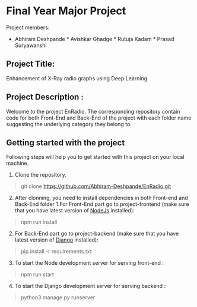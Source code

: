 # Final Year Major Project 
Project members:
* Abhiram Deshpande * Avishkar Ghadge * Rutuja Kadam * Prasad Suryawanshi
  
## Project Title:
Enhancement of X-Ray radio graphs using Deep Learning

## Project Description :
Welcome to the project EnRadio. The corresponding repository contain code for both Front-End and Back-End of the project with each folder name suggesting the underlying category they belong to.

## Getting started with the project
Following steps will help you to get started with this project on your local machine.
1. Clone the repository.
 > git clone https://github.com/Abhiram-Deshpande/EnRadio.git
2. After clonning, you need to install dependencies in both Front-end and Back-End folder
  1.For Front-End part go to project-frontend (make sure that you have latest version of [NodeJs](https://nodejs.org/en/download) installed):
  > npm run install
  2. For Back-End part go to project-backend (make sure that you have latest version of [Django](https://docs.djangoproject.com/en/4.2/topics/install/) installed):
  >  pip install -r requirements.txt
3. To start the Node development server for serving front-end :
  > npm run start
4. To start the Django development server for serving backend :
  > python3 manage.py runserver  

